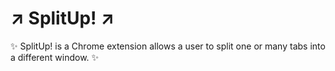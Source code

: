# ↗️ SplitUp! ↗️
✨ SplitUp! is a Chrome extension allows a user to split one or many tabs into a different window. ✨
